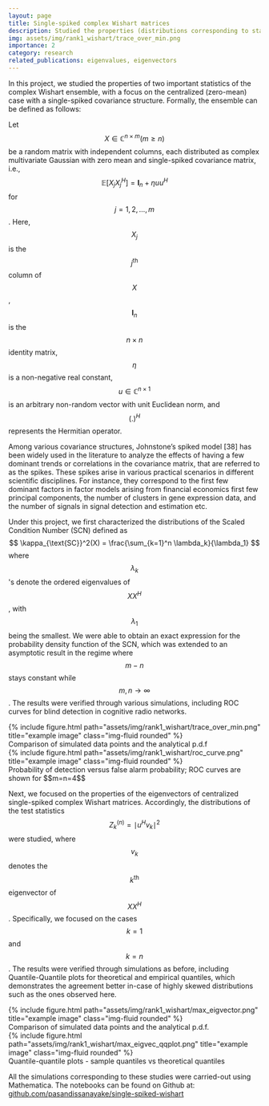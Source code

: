 ```yaml
---
layout: page
title: Single-spiked complex Wishart matrices
description: Studied the properties (distributions corresponding to statistics) of centralized complex Wishart matrices with a single-spiked covariance structure
img: assets/img/rank1_wishart/trace_over_min.png
importance: 2
category: research
related_publications: eigenvalues, eigenvectors
---
```


In this project, we studied the properties of two important statistics of the complex Wishart ensemble, with a focus on the centralized (zero-mean) case with a single-spiked covariance structure. Formally, the ensemble can be defined as follows:

Let $$X \in \mathbb{C}^{n\times m} (m\geq n)$$ be a random matrix with independent columns, each distributed as complex multivariate Gaussian with zero mean and single-spiked covariance matrix, i.e., $$\mathbb{E}\left[X_j X_j^H\right] = \mathbf{I}_n+\eta u u^H$$ for $$j=1,2,\dots,m$$. Here, $$X_j$$ is the $$j^{\text{th}}$$ column of $$X$$, $$\mathbf{I}_n$$ is the $$n\times n$$ identity matrix, $$\eta$$ is a non-negative real constant, $$u\in\mathbb{C}^{n\times 1}$$ is an arbitrary non-random vector with unit Euclidean norm, and $$(.)^{H}$$ represents the Hermitian operator. 

Among various covariance structures, Johnstone’s spiked model [38] has been widely used in the literature to analyze the effects of having a few dominant trends or correlations in the covariance matrix, that are referred to as the spikes. These spikes arise in various practical scenarios in different scientific disciplines. For instance, they correspond to the first few dominant factors in factor models arising from financial economics first few principal components, the number of clusters in gene expression data, and the number of signals in signal detection and estimation etc.

Under this project, we first characterized the distributions of the Scaled Condition Number (SCN) defined as 
$$
    \kappa_{\text{SC}}^2(X) = \frac{\sum_{k=1}^n \lambda_k}{\lambda_1}
$$
where $$\lambda_k$$'s denote the ordered eigenvalues of $$XX^H$$, with $$\lambda_1$$ being the smallest. We were able to obtain an exact expression for the probability density function of the SCN, which was extended to an asymptotic result in the regime where $$m-n$$ stays constant while $$m,n\rightarrow \infty$$. The results were verified through various simulations, including ROC curves for blind detection in cognitive radio networks.

<div class="row">
    <div class="col-sm-8 mx-auto d-block mt-3 mt-md-0">
        {% include figure.html path="assets/img/rank1_wishart/trace_over_min.png" title="example image" class="img-fluid rounded" %}
    </div>
</div>
<div class="caption">
    Comparison of simulated data points and the analytical p.d.f
</div>

<div class="row">
    <div class="col-sm-8 mx-auto d-block mt-3 mt-md-0">
        {% include figure.html path="assets/img/rank1_wishart/roc_curve.png" title="example image" class="img-fluid rounded" %}
    </div>
</div>
<div class="caption">
    Probability of detection versus false alarm probability; ROC curves are shown for $$m=n=4$$
</div>

Next, we focused on the properties of the eigenvectors of centralized single-spiked complex Wishart matrices. Accordingly, the distributions of the test statistics $$Z_k^{(n)}=\mid u^Hv_k \mid^2$$ were studied, where $$v_k$$ denotes the $$k^{\text{th}}$$ eigenvector of $$XX^H$$. Specifically, we focused on the cases $$k=1$$ and $$k=n$$. The results were verified through simulations as before, including Quantile-Quantile plots for theoretical and empirical quantiles, which demonstrates the agreement better in-case of highly skewed distributions such as the ones observed here.

<div class="row">
    <div class="col-sm-8 mx-auto d-block mt-3 mt-md-0">
        {% include figure.html path="assets/img/rank1_wishart/max_eigvector.png" title="example image" class="img-fluid rounded" %}
    </div>
</div>
<div class="caption">
    Comparison of simulated data points and the analytical p.d.f.
</div>

<div class="row">
    <div class="col-sm-8 mx-auto d-block mt-3 mt-md-0">
        {% include figure.html path="assets/img/rank1_wishart/max_eigvec_qqplot.png" title="example image" class="img-fluid rounded" %}
    </div>
</div>
<div class="caption">
    Quantile-quantile plots - sample quantiles vs theoretical quantiles
</div>

All the simulations corresponding to these studies were carried-out using Mathematica. The notebooks can be found on Github at: [github.com/pasandissanayake/single-spiked-wishart](https://github.com/pasandissanayake/single-spiked-wishart)